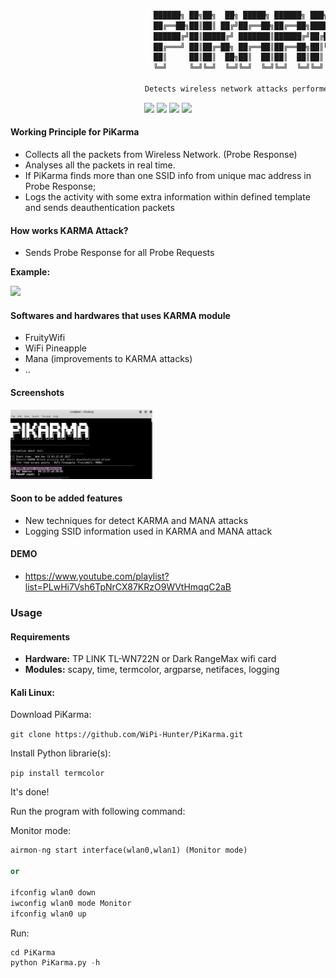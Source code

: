 
```python

                                ██████╗ ██╗██╗  ██╗ █████╗ ██████╗ ███╗   ███╗ █████╗ 
                                ██╔══██╗██║██║ ██╔╝██╔══██╗██╔══██╗████╗ ████║██╔══██╗
                                ██████╔╝██║█████╔╝ ███████║██████╔╝██╔████╔██║███████║
                                ██╔═══╝ ██║██╔═██╗ ██╔══██║██╔══██╗██║╚██╔╝██║██╔══██║
                                ██║     ██║██║  ██╗██║  ██║██║  ██║██║ ╚═╝ ██║██║  ██║
                                ╚═╝     ╚═╝╚═╝  ╚═╝╚═╝  ╚═╝╚═╝  ╚═╝╚═╝     ╚═╝╚═╝  ╚═╝

                              Detects wireless network attacks performed by KARMA module
```

<p align="center">
<img src="https://img.shields.io/badge/Python-2-yellow.svg"></a> <img src="https://img.shields.io/badge/license-GPLv3-red.svg">
<a href="https://www.blackhat.com/asia-18/arsenal/schedule/index.html#wipi-hunter---detects-illegal-wireless-network-activities-9854"><img src="https://rawgit.com/toolswatch/badges/master/arsenal/asia/2018.svg"></a>
<a href="https://defcon.org/html/defcon-26/dc-26-demolabs.html#WiPi-Hunter"><img src="https://hackwith.github.io/badges/defcon/26/demolabs.svg"></a>
</p>

#### Working Principle for PiKarma

+ Collects all the packets from Wireless Network. (Probe Response) 
+ Analyses all the packets in real time.
+ If PiKarma finds more than one SSID info from unique mac address in Probe Response;
+ Logs the activity with some extra information within defined template and sends deauthentication packets 


#### How works KARMA Attack?

+ Sends Probe Response for all Probe Requests

**Example:**

<img src="https://github.com/besimaltnok/pikarma/blob/master/karma.gif">


#### Softwares and hardwares that uses KARMA module

+ FruityWifi
+ WiFi Pineapple
+ Mana (improvements to KARMA attacks)
+ ..


#### Screenshots
<img src="karma_detect.png" width="45%"></img>

#### Soon to be added features

+ New techniques for detect KARMA and MANA attacks
+ Logging SSID information used in KARMA and MANA attack

#### DEMO

+ https://www.youtube.com/playlist?list=PLwHi7Vsh6TpNrCX87KRzO9WVtHmqqC2aB

### Usage

#### Requirements

* **Hardware:** TP LINK TL-WN722N or Dark RangeMax wifi card
* **Modules:** scapy, time, termcolor, argparse, netifaces, logging

#### Kali Linux:

Download PiKarma:

`git clone https://github.com/WiPi-Hunter/PiKarma.git`

Install Python librarie(s):

`pip install termcolor`

It's done!

Run the program with following command: 

Monitor mode:

```python
airmon-ng start interface(wlan0,wlan1) (Monitor mode)

or 

ifconfig wlan0 down
iwconfig wlan0 mode Monitor
ifconfig wlan0 up
```

Run:

```python
cd PiKarma
python PiKarma.py -h
```




